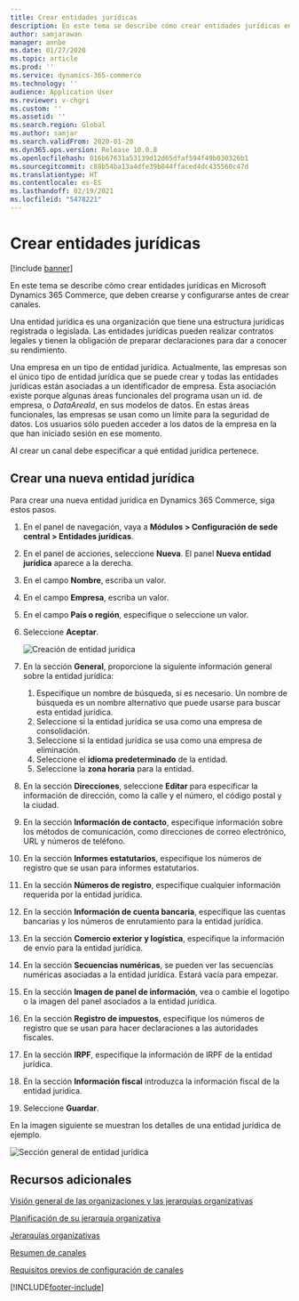 ```yaml
---
title: Crear entidades jurídicas
description: En este tema se describe cómo crear entidades jurídicas en Microsoft Dynamics 365 Commerce, que deben crearse y configurarse antes de crear canales.
author: samjarawan
manager: annbe
ms.date: 01/27/2020
ms.topic: article
ms.prod: ''
ms.service: dynamics-365-commerce
ms.technology: ''
audience: Application User
ms.reviewer: v-chgri
ms.custom: ''
ms.assetid: ''
ms.search.region: Global
ms.author: samjar
ms.search.validFrom: 2020-01-20
ms.dyn365.ops.version: Release 10.0.8
ms.openlocfilehash: 016b67631a53139d12d65dfaf594f49b030326b1
ms.sourcegitcommit: c88b54ba13a4dfe39b844ffaced4dc435560c47d
ms.translationtype: HT
ms.contentlocale: es-ES
ms.lasthandoff: 02/19/2021
ms.locfileid: "5478221"
---
```

# <a name="create-legal-entities"></a>Crear entidades jurídicas

[!include [banner](includes/banner.md)]

En este tema se describe cómo crear entidades jurídicas en Microsoft Dynamics 365 Commerce, que deben crearse y configurarse antes de crear canales.

Una entidad jurídica es una organización que tiene una estructura jurídicas registrada o legislada. Las entidades jurídicas pueden realizar contratos legales y tienen la obligación de preparar declaraciones para dar a conocer su rendimiento.

Una empresa en un tipo de entidad jurídica. Actualmente, las empresas son el único tipo de entidad jurídica que se puede crear y todas las entidades jurídicas están asociadas a un identificador de empresa. Esta asociación existe porque algunas áreas funcionales del programa usan un id. de empresa, o *DataAreaId*, en sus modelos de datos. En estas áreas funcionales, las empresas se usan como un límite para la seguridad de datos. Los usuarios sólo pueden acceder a los datos de la empresa en la que han iniciado sesión en ese momento. 

Al crear un canal debe especificar a qué entidad jurídica pertenece.

## <a name="create-a-new-legal-entity"></a>Crear una nueva entidad jurídica

Para crear una nueva entidad jurídica en Dynamics 365 Commerce, siga estos pasos.

1. En el panel de navegación, vaya a **Módulos \> Configuración de sede central \> Entidades jurídicas**.
1. En el panel de acciones, seleccione **Nueva**. El panel **Nueva entidad jurídica** aparece a la derecha.
1. En el campo **Nombre**, escriba un valor.
1. En el campo **Empresa**, escriba un valor.
1. En el campo **País o región**, especifique o seleccione un valor.
1. Seleccione **Aceptar**. 

   ![Creación de entidad jurídica](media/legal-entities.png)

1. En la sección **General**, proporcione la siguiente información general sobre la entidad jurídica: 
   1. Especifique un nombre de búsqueda, si es necesario. Un nombre de búsqueda es un nombre alternativo que puede usarse para buscar esta entidad jurídica. 
   1. Seleccione si la entidad jurídica se usa como una empresa de consolidación.
   1. Seleccione si la entidad jurídica se usa como una empresa de eliminación. 
   1. Seleccione el **idioma predeterminado** de la entidad. 
   1. Seleccione la **zona horaria** para la entidad.
1. En la sección **Direcciones**, seleccione **Editar** para especificar la información de dirección, como la calle y el número, el código postal y la ciudad.
1. En la sección **Información de contacto**, especifique información sobre los métodos de comunicación, como direcciones de correo electrónico, URL y números de teléfono.
1. En la sección **Informes estatutarios**, especifique los números de registro que se usan para informes estatutarios.
1. En la sección **Números de registro**, especifique cualquier información requerida por la entidad jurídica.
1. En la sección **Información de cuenta bancaria**, especifique las cuentas bancarias y los números de enrutamiento para la entidad jurídica.
1. En la sección **Comercio exterior y logística**, especifique la información de envío para la entidad jurídica.
1. En la sección **Secuencias numéricas**, se pueden ver las secuencias numéricas asociadas a la entidad jurídica. Estará vacía para empezar.
1. En la sección **Imagen de panel de información**, vea o cambie el logotipo o la imagen del panel asociados a la entidad jurídica.
1. En la sección **Registro de impuestos**, especifique los números de registro que se usan para hacer declaraciones a las autoridades fiscales.
1. En la sección **IRPF**, especifique la información de IRPF de la entidad jurídica.
1. En la sección **Información fiscal** introduzca la información fiscal de la entidad jurídica.
1. Seleccione **Guardar**.

En la imagen siguiente se muestran los detalles de una entidad jurídica de ejemplo.

![Sección general de entidad jurídica](media/legal-entities-general.png)
   
## <a name="additional-resources"></a>Recursos adicionales

[Visión general de las organizaciones y las jerarquías organizativas](../fin-ops-core/fin-ops/organization-administration/organizations-organizational-hierarchies.md?toc=/dynamics365/commerce/toc.json)

[Planificación de su jerarquía organizativa](../fin-ops-core/fin-ops/organization-administration/plan-organizational-hierarchy.md?toc=/dynamics365/commerce/toc.json)

[Jerarquías organizativas](channels-org-hierarchies.md)

[Resumen de canales](channels-overview.md)

[Requisitos previos de configuración de canales](channels-prerequisites.md)


[!INCLUDE[footer-include](../includes/footer-banner.md)]
